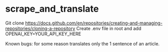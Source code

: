 # scrape_and_translate
Git clone https://docs.github.com/en/repositories/creating-and-managing-repositories/cloning-a-repository
Create .env file in root and add OPENAI_KEY=YOUR_API_KEY_HERE

Known bugs: for some reason translates only the 1 sentence of an article.
